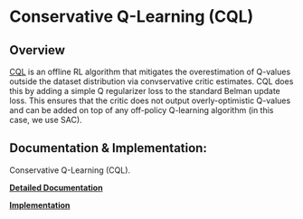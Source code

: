 # Conservative Q-Learning (CQL)

## Overview

[CQL](https://arxiv.org/abs/2006.04779) is an offline RL algorithm that mitigates the overestimation of Q-values outside the dataset distribution via convservative critic estimates. CQL does this by adding a simple Q regularizer loss to the standard Belman update loss. This ensures that the critic does not output overly-optimistic Q-values and can be added on top of any off-policy Q-learning algorithm (in this case, we use SAC).

## Documentation & Implementation:

Conservative Q-Learning (CQL).

   **[Detailed Documentation](https://docs.ray.io/en/master/rllib-algorithms.html#cql)**

   **[Implementation](https://github.com/ray-project/ray/blob/master/rllib/algorithms/cql/cql.py)**
